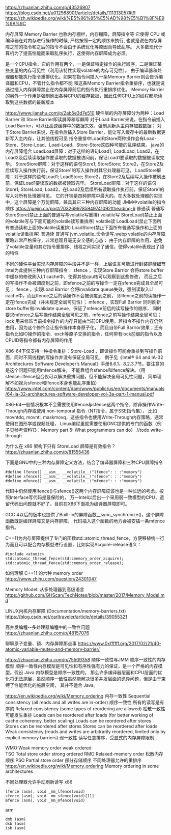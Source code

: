 https://zhuanlan.zhihu.com/p/43526907
https://blog.csdn.net/u012988901/article/details/111313057#t9
https://zh.wikipedia.org/wiki/%E5%86%85%E5%AD%98%E5%B1%8F%E9%9A%9C

内存屏障 Memory Barrier  也称内存栅栏，内存栅障，屏障指令等
它使得 CPU 或编译器在对内存进行操作的时候, 严格按照一定的顺序来执行, 也就是说在内存屏障之前的指令和之后的指令不会由于系统优化等原因而导致乱序。
大多数现代计算机为了提高性能而采取乱序执行，这使得内存屏障成为必须。

是一个CPU指令，它的作用有两个，一是保证特定操作的执行顺序，二是保证某些变量的内存可见性（利用该特性实现volatile的内存可见性）。
由于编译器和处理器都能执行指令重排优化。如果在指令间插入一条Memory Barrier则会告诉编译器和CPU，不管什么指令都不能
和这条Memory Barrier指令重排序，也就是说通过插入内存屏障禁止在内存屏障前后的指令执行重排序优化。
Memory Barrier的另外一个作用是强制刷出各种CPU的缓存数据，因此任何CPU上的线程都能读取到这些数据的最新版本

https://www.jianshu.com/p/2ab5e3d7e510
硬件层的内存屏障分为两种：Load Barrier 和 Store Barrier即读屏障和写屏障
对于Load Barrier来说，在指令前插入Load Barrier，可以让高速缓存中的数据失效，强制从新从主内存加载数据；
对于Store Barrier来说，在指令后插入Store Barrier，能让写入缓存中的最新数据更新写入主内存，让其他线程可见
指令重排中Load和Store两种操作会有Load-Store、Store-Load、Load-Load、Store-Store这四种可能的乱序结果。
java的内存屏障组合
LoadLoad屏障：对于这样的语句Load1; LoadLoad; Load2，在Load2及后续读取操作要读取的数据被访问前，保证Load1要读取的数据被读取完毕。
StoreStore屏障：对于这样的语句Store1; StoreStore; Store2，在Store2及后续写入操作执行前，保证Store1的写入操作对其它处理器可见。
LoadStore屏障：对于这样的语句Load1; LoadStore; Store2，在Store2及后续写入操作被刷出前，保证Load1要读取的数据被读取完毕。
StoreLoad屏障：对于这样的语句Store1; StoreLoad; Load2，在Load2及后续所有读取操作执行前，保证Store1的写入对所有处理器可见。
   它的开销是四种屏障中最大的。在大多数处理器的实现中，这个屏障是个万能屏障，兼具其它三种内存屏障的功能
JMM中volatile的指令顺序  https://juejin.cn/post/7032699785949741092#heading-6
普通读  普通写  StoreStore(禁止上面的普通写与volatile写重排)  volatile写  StoreLoad(禁止上面的volatile写与下面可能的volatile读写重排序)
volatile读 LoadLoad(禁止下面所有普通读和上面的volatile读重排)   LoadStore(禁止下面所有普通写操作和上面的volatile读重排序)  普通读  普通写
jvm_volatile_命令读写.webp
volatile的内存屏障策略非常严格保守，非常悲观且毫无安全感的心态：
由于内存屏障的作用，避免了volatile变量和其它指令重排序、线程之间实现了通信，使得volatile表现出了锁的特性


不同的硬件平台实现内存屏障的手段并不是一样，上层语言可能进行封装屏蔽细节
Intel为此提供三种内存屏障指令：
sfence ，实现Store Barrior 会将store buffer中缓存的修改刷入L1 cache中，使得其他cpu核可以观察到这些修改，
   而且之后的写操作不会被调度到之前，即sfence之前的写操作一定在sfence完成且全局可见；
lfence ，实现Load Barrior 会将invalidate queue失效，强制读取入L1 cache中，而且lfence之后的读操作不会被调度到之前，
   即lfence之前的读操作一定在lfence完成（并未规定全局可见性）；
mfence ，实现Full Barrior 同时刷新store buffer和invalidate queue，保证了mfence前后的读写操作的顺序，
  同时要求mfence之后写操作结果全局可见之前，mfence之前写操作结果全局可见；
lock 用来修饰当前指令操作的内存只能由当前CPU使用，若指令不操作内存仍然由用，因为这个修饰会让指令操作本身原子化，
   而且自带Full Barrior效果；还有指令比如IO操作的指令、exch等原子交换的指令，任何带有lock前缀的指令以及CPUID等指令都有内存屏障的作用


X86-64下仅支持一种指令重排：Store-Load ，即读操作可能会重排到写操作前面，同时不同线程的写操作并没有保证全局可见，
例子见《Intel® 64 and IA-32 Architectures Software Developer’s Manual》手册8.6.1、8.2.3.7节。要注意的是这个问题只能用mfence解决，
不能靠组合sfence和lfence解决。（用sfence+lfence组合仅可以解决重排问题，但不能解决全局可见性问题，
简单理解不如视为sfence和lfence本身也能乱序重拍）
https://www.intel.com/content/dam/www/public/us/en/documents/manuals/64-ia-32-architectures-software-developer-vol-3a-part-1-manual.pdf


X86-64一般情况根本不会需要使用lfence与sfence这两个指令，除非操作Write-Through内存或使用 non-temporal 指令（NT指令，属于SSE指令集），
比如movntdq, movnti, maskmovq，这些指令也使用Write-Through内存策略，通常使用在图形学或视频处理，
Linux编程里就需要使用GNC提供的专门的函数（例子见参考资料13：Memory part 5: What programmers can do）
//todo write-through

为什么在 x86 架构下只有 StoreLoad 屏障是有效指令？
https://zhuanlan.zhihu.com/p/81555436


下面是GNU中的三种内存屏障定义方法，结合了编译器屏障和三种CPU屏障指令
```
#define lfence() __asm__ __volatile__("lfence": : :"memory")
#define sfence() __asm__ __volatile__("sfence": : :"memory")
#define mfence() __asm__ __volatile__("mfence": : :"memory")
```

代码中仍然使用lfence()与sfence()这两个内存屏障应该也是一种长远的考虑。按照Interface写代码是最保险的，
  万一Intel以后出一个采用弱一致模型的CPU，遗留代码出问题就不好了。目前在X86下面视为编译器屏障即可。

GCC 4以后的版本也提供了Built-in的屏障函数__sync_synchronize()，这个屏障函数既是编译屏障又是内存屏障，
  代码插入这个函数的地方会被安插一条mfence指令。

C++11为内存屏障提供了专门的函数std::atomic_thread_fence，方便移植统一行为而且可以配合内存模型进行设置，比如实现Acquire-release语义：
```
#include <atomic>
std::atomic_thread_fence(std::memory_order_acquire);
std::atomic_thread_fence(std::memory_order_release);
```



如何理解 C++11 的六种 memory order
https://www.zhihu.com/question/24301047

Memory Model: 从多处理器到高级语言
https://github.com/GHScan/TechNotes/blob/master/2017/Memory_Model.md

LINUX内核内存屏障 (Documentation/memory-barriers.txt)
https://blog.csdn.net/carltraveler/article/details/39055321

高并发编程--多处理器编程中的一致性问题
https://zhuanlan.zhihu.com/p/48157076

聊聊原子变量、锁、内存屏障那点事
https://www.0xffffff.org/2017/02/21/40-atomic-variable-mutex-and-memory-barrier/


https://zhuanlan.zhihu.com/p/75509358
顺序一致性与JMM
顺序一致性的内存模型
顺序一致性内存模型是可见性和有序性强有力的保证，是一个严格的内存模型。假设 Java 内存模型是顺序一致性的，
那么许多编译器层面和CPU层面的优化将无法施展，虽然顺序一致性虽然能解决很多并发层面的诡异问题，但是由于束缚了性能优化的施展空间，
其并不适合 Java。

https://en.wikipedia.org/wiki/Memory_ordering
内存一致性
Sequential consistency (all reads and all writes are in-order)  顺序一致性   所有的读写是有序的
Relaxed consistency (some types of reordering are allowed)    松散一致性   可能发生重排
Loads can be reordered after loads (for better working of cache coherency, better scaling)
Loads can be reordered after stores
Stores can be reordered after stores
Stores can be reordered after loads
Weak consistency (reads and writes are arbitrarily reordered, limited only by explicit memory barriers) 
   弱一致性   读写任意排序，受显式的内存屏障限制

WMO Weak memory order    weak ordered  
TSO Total store order    strong ordered
RMO Relaxed-memory order  松散内存顺序
PSO Partial store order  部分存储顺序
不同处理器允许的重排序
https://en.wikipedia.org/wiki/Memory_ordering
Memory ordering in some architectures

不同处理器允许手动刷新读写
x86
```
lfence (asm), void _mm_lfence(void)
sfence (asm), void _mm_sfence(void)[11]
mfence (asm), void _mm_mfence(void)
```
arm
```
dmb (asm)
dsb (asm)
isb (asm)
```